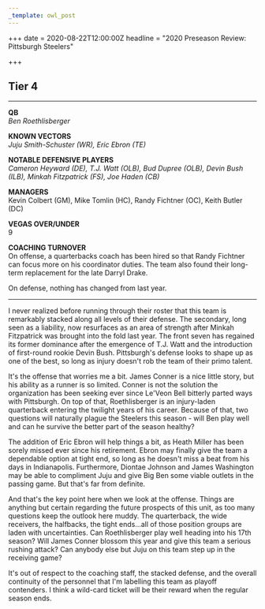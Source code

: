 ```yaml
---
_template: owl_post
---
```



+++
date = 2020-08-22T12:00:00Z
headline = "2020 Preseason Review: Pittsburgh Steelers"

+++
## Tier 4

***

**QB**  
_Ben Roethlisberger_

**KNOWN VECTORS**  
_Juju Smith-Schuster (WR), Eric Ebron (TE)_

**NOTABLE DEFENSIVE PLAYERS**  
_Cameron Heyward (DE), T.J. Watt (OLB), Bud Dupree (OLB), Devin Bush (ILB), Minkah Fitzpatrick (FS), Joe Haden (CB)_

**MANAGERS**  
Kevin Colbert (GM), Mike Tomlin (HC), Randy Fichtner (OC), Keith Butler (DC)  
  
**VEGAS OVER/UNDER**  
9

**COACHING TURNOVER**  
On offense, a quarterbacks coach has been hired so that Randy Fichtner can focus more on his coordinator duties. The team also found their long-term replacement for the late Darryl Drake.

On defense, nothing has changed from last year.

***

I never realized before running through their roster that this team is remarkably stacked along all levels of their defense.  The secondary, long seen as a liability, now resurfaces as an area of strength after Minkah Fitzpatrick was brought into the fold last year. The front seven has regained its former dominance after the emergence of T.J. Watt and the introduction of first-round rookie Devin Bush. Pittsburgh's defense looks to shape up as one of the best, so long as injury doesn't rob the team of their primo talent.

It's the offense that worries me a bit. James Conner is a nice little story, but his ability as a runner is so limited. Conner is not the solution the organization has been seeking ever since Le'Veon Bell bitterly parted ways with Pittsburgh. On top of that, Roethlisberger is an injury-laden quarterback entering the twilight years of his career. Because of that, two questions will naturally plague the Steelers this season - will Ben play well and can he survive the better part of the season healthy?

The addition of Eric Ebron will help things a bit, as Heath Miller has been sorely missed ever since his retirement. Ebron may finally give the team a dependable option at tight end, so long as he doesn't miss a beat from his days in Indianapolis. Furthermore, Diontae Johnson and James Washington may be able to compliment Juju and give Big Ben some viable outlets in the passing game. But that's far from definite.

And that's the key point here when we look at the offense. Things are anything but certain regarding the future prospects of this unit, as too many questions keep the outlook here muddy. The quarterback, the wide receivers, the halfbacks, the tight ends...all of those position groups are laden with uncertainties. Can Roethlisberger play well heading into his 17th season? Will James Conner blossom this year and give this team a serious rushing attack? Can anybody else but Juju on this team step up in the receiving game?

It's out of respect to the coaching staff, the stacked defense, and the overall continuity of the personnel that I'm labelling this team as playoff contenders. I think a wild-card ticket will be their reward when the regular season ends.
